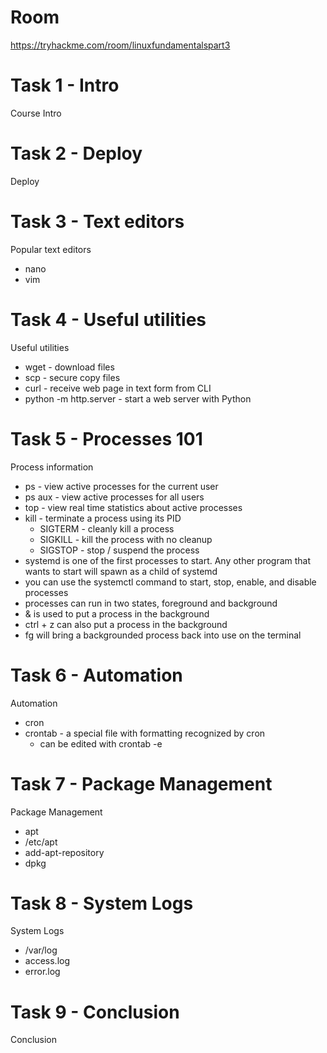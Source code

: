 # Room
https://tryhackme.com/room/linuxfundamentalspart3

# Task 1 - Intro
Course Intro

# Task 2 - Deploy
Deploy

# Task 3 - Text editors
Popular text editors
* nano
* vim

# Task 4 - Useful utilities
Useful utilities
* wget - download files
* scp - secure copy files
* curl - receive web page in text form from CLI
* python -m http.server - start a web server with Python

# Task 5 - Processes 101
Process information
* ps - view active processes for the current user
* ps aux - view active processes for all users
* top - view real time statistics about active processes
* kill - terminate a process using its PID
  * SIGTERM - cleanly kill a process
  * SIGKILL - kill the process with no cleanup
  * SIGSTOP - stop / suspend the process
* systemd is one of the first processes to start.  Any other program that wants to start will spawn as a child of systemd
* you can use the systemctl command to start, stop, enable, and disable processes
* processes can run in two states, foreground and background
* & is used to put a process in the background
* ctrl + z can also put a process in the background
* fg will bring a backgrounded process back into use on the terminal

# Task 6 - Automation
Automation
* cron
* crontab - a special file with formatting recognized by cron
  * can be edited with crontab -e

# Task 7 - Package Management
Package Management
* apt
* /etc/apt
* add-apt-repository
* dpkg

# Task 8 - System Logs
System Logs
* /var/log
* access.log
* error.log

# Task 9 - Conclusion
Conclusion
